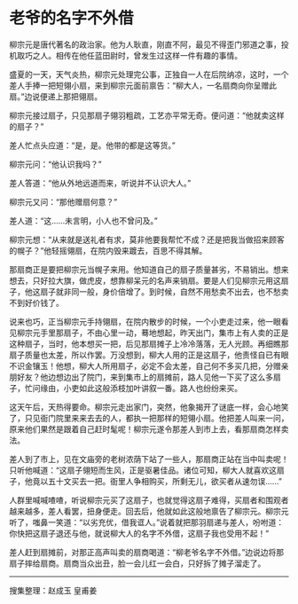 # 老爷的名字不外借

柳宗元是唐代著名的政治家。他为人耿直，刚直不阿，最见不得歪门邪道之事，投机取巧之人。相传在他任蓝田尉时，曾发生过这样一件有趣的事情。

盛夏的一天，天气炎热，柳宗元处理完公事，正独自一人在后院纳凉，这时，一个差人手捧一把短翎小扇，来到柳宗元面前禀告：“柳大人，一名扇商向你呈赠此扇。”边说便递上那把翎扇。

柳宗元接过扇子，只见那扇子翎羽粗疏，工艺亦平常无奇。便问道：“他就卖这样的扇子？”

差人忙点头应道：“是，是。他带的都是这等货。”

柳宗元问：“他认识我吗？”

差人答道：“他从外地远道而来，听说并不认识大人。”

柳宗元又问：“那他赠扇何意？”

差人道：“这......未言明，小人也不曾问及。”

柳宗元想：“从来就是送礼者有求，莫非他要我帮忙不成？还是把我当做招来顾客的幌子？”他轻摇翎扇，在院内毁来踱去，百思不得其解。

那扇商正是要把柳宗元当幌子来用。他知道自己的扇子质量甚劣，不易销出。想来想去，只好拉大旗，做虎皮，想靠柳呆元的名声来销扇。要是人们见柳宗元用这扇子，他这扇子就非同一般，身价倍增了。到时候，自然不用愁卖不出去，也不愁卖不到好价钱了。

说来也巧，正当柳宗元手持翎扇，在院内散步的时候，一个小吏走过来，他一眼看见柳宗元手里那扇子，不由心里一动，蓦地想起，昨天出门，集市上有人卖的正是这种扇子，当时，他本想买一把，后见那扇摊子上冷冷落落，无人光顾。再细瞧那扇子质量也太差，所以作罢。万没想到，柳大人用的正是这扇子，他责怪自已有眼不识金镶玉！他想，柳大人所用扇子，必定不会太差，自己何不多买几把，分赠亲朋好友？他边想边出了院门，来到集市上的扇摊前，路人见他一下买了这么多扇子，忙问缘由，小吏如此这般添枝加叶讲叙一番。路人也纷纷来买。

这天午后，天热得要命。柳宗元走出家门，突然，他象揭开了谜底一样，会心地笑了，只见衙门院里来来去去的人，都执一把那样的短翎小扇。他把差人叫来一问，原来他们果然是跟着自己赶时髦呢！柳宗元遂令那差人到市上去，看那扇商怎样卖法。

差人到了市上，见在文庙旁的老树浓荫下站了一些人，那扇商正站在当中叫卖呢！只听他喊道：“这扇子翎短而生风，正是驱暑佳品。诸位可知，柳大人就喜欢这扇子，他竟以五十文买去一把。衙里人争相购买，所剩无儿，欲买者从速勿误......”

人群里喊喊喳喳，听说柳宗元买了这扇子，也就觉得这扇子难得，买扇者和围观者越来越多，差人看罢，扭身便走。回去后，他就如此这般地禀告了柳宗元。柳宗元听了，嗤鼻一笑道：“以劣充优，借我诓人。”说着就把那羽扇递与差人，吩咐道：你快把这扇子退还与他，就说柳大人的名字不外借，这扇子我也受用不起！”

差人赶到扇摊前，对那正高声叫卖的扇商喝道：“柳老爷名字不外借。”边说边将那扇子摔给扇商。扇商当众出丑，脸一会儿红一会白，只好拆了摊子溜走了。

---

搜集整理：赵成玉 皇甫姜